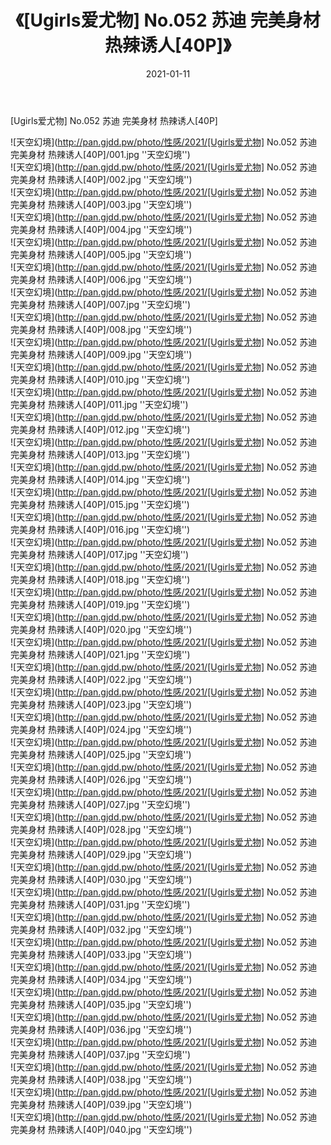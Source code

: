 ﻿---
layout: post
title:  《[Ugirls爱尤物] No.052 苏迪 完美身材 热辣诱人[40P]》
date:   2021-01-11
img: http://pan.gjdd.pw/photo/性感/2021/[Ugirls爱尤物] No.052 苏迪 完美身材 热辣诱人[40P]/000.jpg
categories: [美女, 性感, 泳衣]
---

[Ugirls爱尤物] No.052 苏迪 完美身材 热辣诱人[40P]



![天空幻境](http://pan.gjdd.pw/photo/性感/2021/[Ugirls爱尤物] No.052 苏迪 完美身材 热辣诱人[40P]/001.jpg ''天空幻境'') <br>
![天空幻境](http://pan.gjdd.pw/photo/性感/2021/[Ugirls爱尤物] No.052 苏迪 完美身材 热辣诱人[40P]/002.jpg ''天空幻境'') <br>
![天空幻境](http://pan.gjdd.pw/photo/性感/2021/[Ugirls爱尤物] No.052 苏迪 完美身材 热辣诱人[40P]/003.jpg ''天空幻境'') <br>
![天空幻境](http://pan.gjdd.pw/photo/性感/2021/[Ugirls爱尤物] No.052 苏迪 完美身材 热辣诱人[40P]/004.jpg ''天空幻境'') <br>
![天空幻境](http://pan.gjdd.pw/photo/性感/2021/[Ugirls爱尤物] No.052 苏迪 完美身材 热辣诱人[40P]/005.jpg ''天空幻境'') <br>
![天空幻境](http://pan.gjdd.pw/photo/性感/2021/[Ugirls爱尤物] No.052 苏迪 完美身材 热辣诱人[40P]/006.jpg ''天空幻境'') <br>
![天空幻境](http://pan.gjdd.pw/photo/性感/2021/[Ugirls爱尤物] No.052 苏迪 完美身材 热辣诱人[40P]/007.jpg ''天空幻境'') <br>
![天空幻境](http://pan.gjdd.pw/photo/性感/2021/[Ugirls爱尤物] No.052 苏迪 完美身材 热辣诱人[40P]/008.jpg ''天空幻境'') <br>
![天空幻境](http://pan.gjdd.pw/photo/性感/2021/[Ugirls爱尤物] No.052 苏迪 完美身材 热辣诱人[40P]/009.jpg ''天空幻境'') <br>
![天空幻境](http://pan.gjdd.pw/photo/性感/2021/[Ugirls爱尤物] No.052 苏迪 完美身材 热辣诱人[40P]/010.jpg ''天空幻境'') <br>
![天空幻境](http://pan.gjdd.pw/photo/性感/2021/[Ugirls爱尤物] No.052 苏迪 完美身材 热辣诱人[40P]/011.jpg ''天空幻境'') <br>
![天空幻境](http://pan.gjdd.pw/photo/性感/2021/[Ugirls爱尤物] No.052 苏迪 完美身材 热辣诱人[40P]/012.jpg ''天空幻境'') <br>
![天空幻境](http://pan.gjdd.pw/photo/性感/2021/[Ugirls爱尤物] No.052 苏迪 完美身材 热辣诱人[40P]/013.jpg ''天空幻境'') <br>
![天空幻境](http://pan.gjdd.pw/photo/性感/2021/[Ugirls爱尤物] No.052 苏迪 完美身材 热辣诱人[40P]/014.jpg ''天空幻境'') <br>
![天空幻境](http://pan.gjdd.pw/photo/性感/2021/[Ugirls爱尤物] No.052 苏迪 完美身材 热辣诱人[40P]/015.jpg ''天空幻境'') <br>
![天空幻境](http://pan.gjdd.pw/photo/性感/2021/[Ugirls爱尤物] No.052 苏迪 完美身材 热辣诱人[40P]/016.jpg ''天空幻境'') <br>
![天空幻境](http://pan.gjdd.pw/photo/性感/2021/[Ugirls爱尤物] No.052 苏迪 完美身材 热辣诱人[40P]/017.jpg ''天空幻境'') <br>
![天空幻境](http://pan.gjdd.pw/photo/性感/2021/[Ugirls爱尤物] No.052 苏迪 完美身材 热辣诱人[40P]/018.jpg ''天空幻境'') <br>
![天空幻境](http://pan.gjdd.pw/photo/性感/2021/[Ugirls爱尤物] No.052 苏迪 完美身材 热辣诱人[40P]/019.jpg ''天空幻境'') <br>
![天空幻境](http://pan.gjdd.pw/photo/性感/2021/[Ugirls爱尤物] No.052 苏迪 完美身材 热辣诱人[40P]/020.jpg ''天空幻境'') <br>
![天空幻境](http://pan.gjdd.pw/photo/性感/2021/[Ugirls爱尤物] No.052 苏迪 完美身材 热辣诱人[40P]/021.jpg ''天空幻境'') <br>
![天空幻境](http://pan.gjdd.pw/photo/性感/2021/[Ugirls爱尤物] No.052 苏迪 完美身材 热辣诱人[40P]/022.jpg ''天空幻境'') <br>
![天空幻境](http://pan.gjdd.pw/photo/性感/2021/[Ugirls爱尤物] No.052 苏迪 完美身材 热辣诱人[40P]/023.jpg ''天空幻境'') <br>
![天空幻境](http://pan.gjdd.pw/photo/性感/2021/[Ugirls爱尤物] No.052 苏迪 完美身材 热辣诱人[40P]/024.jpg ''天空幻境'') <br>
![天空幻境](http://pan.gjdd.pw/photo/性感/2021/[Ugirls爱尤物] No.052 苏迪 完美身材 热辣诱人[40P]/025.jpg ''天空幻境'') <br>
![天空幻境](http://pan.gjdd.pw/photo/性感/2021/[Ugirls爱尤物] No.052 苏迪 完美身材 热辣诱人[40P]/026.jpg ''天空幻境'') <br>
![天空幻境](http://pan.gjdd.pw/photo/性感/2021/[Ugirls爱尤物] No.052 苏迪 完美身材 热辣诱人[40P]/027.jpg ''天空幻境'') <br>
![天空幻境](http://pan.gjdd.pw/photo/性感/2021/[Ugirls爱尤物] No.052 苏迪 完美身材 热辣诱人[40P]/028.jpg ''天空幻境'') <br>
![天空幻境](http://pan.gjdd.pw/photo/性感/2021/[Ugirls爱尤物] No.052 苏迪 完美身材 热辣诱人[40P]/029.jpg ''天空幻境'') <br>
![天空幻境](http://pan.gjdd.pw/photo/性感/2021/[Ugirls爱尤物] No.052 苏迪 完美身材 热辣诱人[40P]/030.jpg ''天空幻境'') <br>
![天空幻境](http://pan.gjdd.pw/photo/性感/2021/[Ugirls爱尤物] No.052 苏迪 完美身材 热辣诱人[40P]/031.jpg ''天空幻境'') <br>
![天空幻境](http://pan.gjdd.pw/photo/性感/2021/[Ugirls爱尤物] No.052 苏迪 完美身材 热辣诱人[40P]/032.jpg ''天空幻境'') <br>
![天空幻境](http://pan.gjdd.pw/photo/性感/2021/[Ugirls爱尤物] No.052 苏迪 完美身材 热辣诱人[40P]/033.jpg ''天空幻境'') <br>
![天空幻境](http://pan.gjdd.pw/photo/性感/2021/[Ugirls爱尤物] No.052 苏迪 完美身材 热辣诱人[40P]/034.jpg ''天空幻境'') <br>
![天空幻境](http://pan.gjdd.pw/photo/性感/2021/[Ugirls爱尤物] No.052 苏迪 完美身材 热辣诱人[40P]/035.jpg ''天空幻境'') <br>
![天空幻境](http://pan.gjdd.pw/photo/性感/2021/[Ugirls爱尤物] No.052 苏迪 完美身材 热辣诱人[40P]/036.jpg ''天空幻境'') <br>
![天空幻境](http://pan.gjdd.pw/photo/性感/2021/[Ugirls爱尤物] No.052 苏迪 完美身材 热辣诱人[40P]/037.jpg ''天空幻境'') <br>
![天空幻境](http://pan.gjdd.pw/photo/性感/2021/[Ugirls爱尤物] No.052 苏迪 完美身材 热辣诱人[40P]/038.jpg ''天空幻境'') <br>
![天空幻境](http://pan.gjdd.pw/photo/性感/2021/[Ugirls爱尤物] No.052 苏迪 完美身材 热辣诱人[40P]/039.jpg ''天空幻境'') <br>
![天空幻境](http://pan.gjdd.pw/photo/性感/2021/[Ugirls爱尤物] No.052 苏迪 完美身材 热辣诱人[40P]/040.jpg ''天空幻境'') <br>